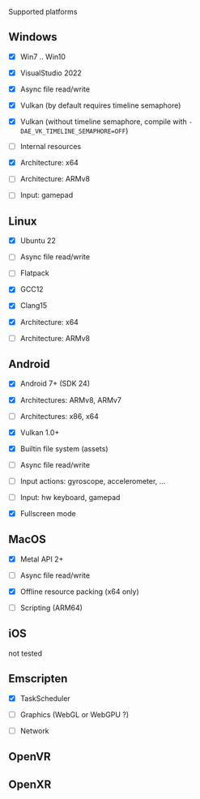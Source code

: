 Supported platforms

## Windows

- [x] Win7 .. Win10
- [x] VisualStudio 2022
- [x] Async file read/write
- [x] Vulkan (by default requires timeline semaphore)
- [x] Vulkan (without timeline semaphore, compile with `-DAE_VK_TIMELINE_SEMAPHORE=OFF`)
- [ ] Internal resources
- [x] Architecture: x64 
- [ ] Architecture: ARMv8
- [ ] Input: gamepad


## Linux

- [x] Ubuntu 22
- [ ] Async file read/write
- [ ] Flatpack
- [x] GCC12
- [x] Clang15
- [x] Architecture: x64 
- [ ] Architecture: ARMv8


## Android

- [x] Android 7+ (SDK 24)
- [x] Architectures: ARMv8, ARMv7
- [ ] Architectures: x86, x64 
- [x] Vulkan 1.0+
- [x] Builtin file system (assets)
- [ ] Async file read/write
- [ ] Input actions: gyroscope, accelerometer, ...
- [ ] Input: hw keyboard, gamepad
- [x] Fullscreen mode


## MacOS

- [x] Metal API 2+
- [ ] Async file read/write
- [x] Offline resource packing (x64 only)
- [ ] Scripting (ARM64)


## iOS

not tested


## Emscripten

- [x] TaskScheduler
- [ ] Graphics (WebGL or WebGPU ?)
- [ ] Network


## OpenVR


## OpenXR

